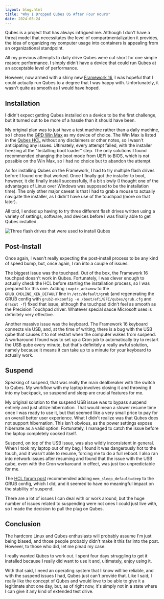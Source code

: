 ```yaml
---
layout: blog.html
title: "Why I Dropped Qubes OS After Four Hours"
date: 2024-05-24
---
```


Qubes is a project that has always intrigued me. Although I don't have a threat model that necessitates the level of compartmentalization it provides, the idea of organizing my computer usage into containers is appealing from an organizational standpoint.

All my previous attempts to daily drive Qubes were cut short for one simple reason: performance. I simply didn't have a device that could run Qubes at an acceptable level of performance.

However, now armed with a shiny new [Framework 16](https://jacen.moe/blog/20240221-jacens-framework-16-review/), I was hopeful that I could actually run Qubes to a degree that I was happy with. Unfortunately, it wasn't quite as smooth as I would have hoped.
<!-- more -->

## Installation

I didn't expect getting Qubes installed on a device to be the first challenge, but it turned out to be more of a hassle than it should have been.

My original plan was to just have a test machine rather than a daily machine, so I chose the [GPD Win Max](https://www.indiegogo.com/projects/gpd-win-max-handheld-game-console-for-aaa-games#/) as my device of choice. The Win Max is listed in the [Qubes HCL](https://www.qubes-os.org/hcl/#gpd_win-max-g1619-01_i5-1035g7_integrated-graphics-iris-plus-g7_alex-long_r4-1-beta) without any disclaimers or other notes, so I wasn't anticipating any issues. Ultimately, every attempt failed, with the installer freezing at the "Installing boot loader" step. The only solutions I found recommended changing the boot mode from UEFI to BIOS, which is not possible on the Win Max, so I had no choice but to abandon the attempt.

As for installing Qubes on the Framework, I had to try multiple flash drives before I found one that worked. Once I finally got the installer to boot, however, it did finally install successfully, if a bit slowly (I thought one of the advantages of Linux over Windows was supposed to be the installation time). The only other major caveat is that I had to grab a mouse to actually navigate the installer, as I didn't have use of the touchpad (more on that later).

All told, I ended up having to try three different flash drives written using a variety of settings, software, and devices before I was finally able to get Qubes installed.

![Three flash drives that were used to install Qubes](https://i.snap.as/84TAyUjx.jpg)

## Post-Install

Once again, I wasn't really expecting the post-install process to be any kind of speed bump, but, once again, I ran into a couple of issues.

The biggest issue was the touchpad. Out of the box, the Framework 16 touchpad doesn't work in Qubes. Fortunately, I was clever enough to actually check the HCL before starting the installation process, so I was prepared for this one. Adding `ioapic_ack=new` to the `GRUB_CMDLINE_XEN_DEFAULT` line in `/etc/default/grub` (and regenerating the GRUB config with `grub2-mkconfig -o /boot/efi/EFI/qubes/grub.cfg` and `dracut -f`) fixed that issue, although the touchpad didn't feel as smooth as the Precision Touchpad driver. Whatever special sauce Microsoft uses is definitely very effective.

Another massive issue was the keyboard. The Framework 16 keyboard connects via USB, and, at the time of writing, there is a bug with the USB qube that causes it to not restart when the computer wakes from suspend. A workaround I found was to set up a Cron job to automatically try to restart the USB qube every minute, but that's definitely a really awful solution, namely because it means it can take up to a minute for your keyboard to actually work.

## Suspend

Speaking of suspend, that was really the main dealbreaker with the switch to Qubes. My workflow with my laptop involves closing it and throwing it into my backpack, so suspend and sleep are crucial features for me.

My original solution to the suspend USB issue was to bypass suspend entirely and just utilize hibernation. That would mean a slower resume time once I was ready to use it, but that seemed like a very small price to pay for an overall better user experience. What I didn't realize was that Qubes does not support hibernation. This isn't obvious, as the power settings expose hibernate as a valid option. Fortunately, I managed to catch the issue before the laptop completely cooked itself.

Suspend, on top of the USB issue, was also wildly inconsistent in general. When I took my laptop out of my bag, I found it was dangerously hot to the touch, and it wasn't able to resume, forcing me to do a full reboot. I also ran into network issues after resuming and found that the issue with the USB qube, even with the Cron workaround in effect, was just too unpredictable for me.

The [HCL forum post](https://forum.qubes-os.org/t/framework-laptop-16-amd-ryzen-7040-series/24985) recommended adding `mem_sleep_default=deep` to the GRUB config, which I did, and it seemed to have no meaningful impact on the stability of suspend.

There are a lot of issues I can deal with or work around, but the huge number of issues related to suspending were not ones I could just live with, so I made the decision to pull the plug on Qubes.

## Conclusion

The hardcore Linux and Qubes enthusiasts will probably assume I'm just being biased, and those people probably didn't make it this far into the post. However, to those who did, let me plead my case.

I really wanted Qubes to work out. I spent four days struggling to get it installed because I really did want to use it and, ultimately, enjoy using it.

With that said, I need an operating system that I know will be reliable, and with the suspend issues I had, Qubes just can't provide that. Like I said, I really like the concept of Qubes and would love to be able to give it a legitimate shot one day, but, as of right now, it's simply not in a state where I can give it any kind of extended test drive.
